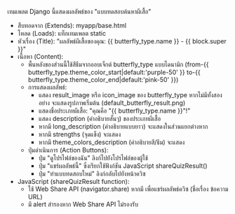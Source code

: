 เทมเพลต Django นี้แสดงผลลัพธ์ของ "แบบทดสอบค้นหาผีเสื้อ"

- สืบทอดจาก (Extends): myapp/base.html
- โหลด (Loads): แท็กเทมเพลต static
- หัวเรื่อง (Title): "ผลลัพธ์ผีเสื้อของคุณ: {{ butterfly_type.name }} - {{ block.super }}"
- เนื้อหา (Content):
    - พื้นหลังของส่วนนี้ใช้สีธีมจากออบเจ็กต์ butterfly_type แบบไดนามิก (from-{{ butterfly_type.theme_color_start|default:'purple-50' }} to-{{ butterfly_type.theme_color_end|default:'pink-50' }})
    - การแสดงผลลัพธ์:
        - แสดง result_image หรือ icon_image ของ butterfly_type หากไม่มีทั้งสองอย่าง จะแสดงรูปภาพเริ่มต้น (default_butterfly_result.png)
        - แสดงชื่อประเภทผีเสื้อ: "คุณคือ "{{ butterfly_type.name }}"!"
        - แสดง description (คำอธิบายสั้นๆ) ของประเภทผีเสื้อ
        - หากมี long_description (คำอธิบายแบบยาว) จะแสดงในส่วนแยกต่างหาก
        - หากมี strengths (จุดแข็ง) จะแสดง
        - หากมี theme_colors_description (คำอธิบายสี/ธีม) จะแสดง
    - ปุ่มดำเนินการ (Action Buttons):
        - ปุ่ม "ดูโปรไฟล์ของฉัน" ลิงก์ไปยังโปรไฟล์ของผู้ใช้
        - ปุ่ม "แชร์ผลลัพธ์นี้" ซึ่งเรียกใช้ฟังก์ชัน JavaScript shareQuizResult()
        - ปุ่ม "ทำแบบทดสอบใหม่" ลิงก์กลับไปยังหน้าควิซ
- JavaScript (shareQuizResult function):
    - ใช้ Web Share API (navigator.share) หากมี เพื่อแชร์ผลลัพธ์ควิซ (ชื่อเรื่อง ข้อความ URL)
    - มี alert สำรองหาก Web Share API ไม่รองรับ